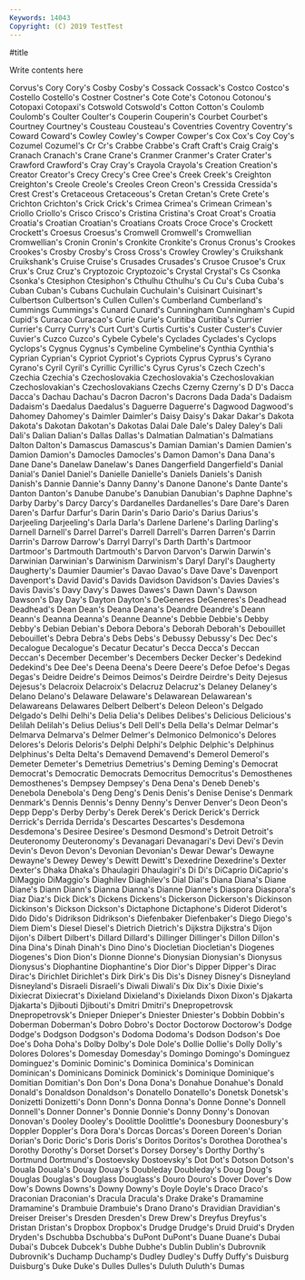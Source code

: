 ```yaml
---
Keywords: 14043
Copyright: (C) 2019 TestTest
---
```


#title

Write contents here

Corvus's Cory Cory's Cosby Cosby's Cossack Cossack's Costco Costco's Costello
Costello's Costner Costner's Cote Cote's Cotonou Cotonou's Cotopaxi Cotopaxi's Cotswold
Cotswold's Cotton Cotton's Coulomb Coulomb's Coulter Coulter's Couperin Couperin's Courbet
Courbet's Courtney Courtney's Cousteau Cousteau's Coventries Coventry Coventry's Coward Coward's
Cowley Cowley's Cowper Cowper's Cox Cox's Coy Coy's Cozumel Cozumel's
Cr Cr's Crabbe Crabbe's Craft Craft's Craig Craig's Cranach Cranach's
Crane Crane's Cranmer Cranmer's Crater Crater's Crawford Crawford's Cray Cray's
Crayola Crayola's Creation Creation's Creator Creator's Crecy Crecy's Cree Cree's
Creek Creek's Creighton Creighton's Creole Creole's Creoles Creon Creon's Cressida
Cressida's Crest Crest's Cretaceous Cretaceous's Cretan Cretan's Crete Crete's Crichton
Crichton's Crick Crick's Crimea Crimea's Crimean Crimean's Criollo Criollo's Crisco
Crisco's Cristina Cristina's Croat Croat's Croatia Croatia's Croatian Croatian's Croatians
Croats Croce Croce's Crockett Crockett's Croesus Croesus's Cromwell Cromwell's Cromwellian
Cromwellian's Cronin Cronin's Cronkite Cronkite's Cronus Cronus's Crookes Crookes's Crosby
Crosby's Cross Cross's Crowley Crowley's Cruikshank Cruikshank's Cruise Cruise's Crusades
Crusades's Crusoe Crusoe's Crux Crux's Cruz Cruz's Cryptozoic Cryptozoic's Crystal
Crystal's Cs Csonka Csonka's Ctesiphon Ctesiphon's Cthulhu Cthulhu's Cu Cu's
Cuba Cuba's Cuban Cuban's Cubans Cuchulain Cuchulain's Cuisinart Cuisinart's Culbertson
Culbertson's Cullen Cullen's Cumberland Cumberland's Cummings Cummings's Cunard Cunard's Cunningham
Cunningham's Cupid Cupid's Curacao Curacao's Curie Curie's Curitiba Curitiba's Currier
Currier's Curry Curry's Curt Curt's Curtis Curtis's Custer Custer's Cuvier
Cuvier's Cuzco Cuzco's Cybele Cybele's Cyclades Cyclades's Cyclops Cyclops's Cygnus
Cygnus's Cymbeline Cymbeline's Cynthia Cynthia's Cyprian Cyprian's Cypriot Cypriot's Cypriots
Cyprus Cyprus's Cyrano Cyrano's Cyril Cyril's Cyrillic Cyrillic's Cyrus Cyrus's
Czech Czech's Czechia Czechia's Czechoslovakia Czechoslovakia's Czechoslovakian Czechoslovakian's Czechoslovakians Czechs
Czerny Czerny's D D's Dacca Dacca's Dachau Dachau's Dacron Dacron's
Dacrons Dada Dada's Dadaism Dadaism's Daedalus Daedalus's Daguerre Daguerre's Dagwood
Dagwood's Dahomey Dahomey's Daimler Daimler's Daisy Daisy's Dakar Dakar's Dakota
Dakota's Dakotan Dakotan's Dakotas Dalai Dale Dale's Daley Daley's Dali
Dali's Dalian Dalian's Dallas Dallas's Dalmatian Dalmatian's Dalmatians Dalton Dalton's
Damascus Damascus's Damian Damian's Damien Damien's Damion Damion's Damocles Damocles's
Damon Damon's Dana Dana's Dane Dane's Danelaw Danelaw's Danes Dangerfield
Dangerfield's Danial Danial's Daniel Daniel's Danielle Danielle's Daniels Daniels's Danish
Danish's Dannie Dannie's Danny Danny's Danone Danone's Dante Dante's Danton
Danton's Danube Danube's Danubian Danubian's Daphne Daphne's Darby Darby's Darcy
Darcy's Dardanelles Dardanelles's Dare Dare's Daren Daren's Darfur Darfur's Darin
Darin's Dario Dario's Darius Darius's Darjeeling Darjeeling's Darla Darla's Darlene
Darlene's Darling Darling's Darnell Darnell's Darrel Darrel's Darrell Darrell's Darren
Darren's Darrin Darrin's Darrow Darrow's Darryl Darryl's Darth Darth's Dartmoor
Dartmoor's Dartmouth Dartmouth's Darvon Darvon's Darwin Darwin's Darwinian Darwinian's Darwinism
Darwinism's Daryl Daryl's Daugherty Daugherty's Daumier Daumier's Davao Davao's Dave
Dave's Davenport Davenport's David David's Davids Davidson Davidson's Davies Davies's
Davis Davis's Davy Davy's Dawes Dawes's Dawn Dawn's Dawson Dawson's
Day Day's Dayton Dayton's DeGeneres DeGeneres's Deadhead Deadhead's Dean Dean's
Deana Deana's Deandre Deandre's Deann Deann's Deanna Deanna's Deanne Deanne's
Debbie Debbie's Debby Debby's Debian Debian's Debora Debora's Deborah Deborah's
Debouillet Debouillet's Debra Debra's Debs Debs's Debussy Debussy's Dec Dec's
Decalogue Decalogue's Decatur Decatur's Decca Decca's Deccan Deccan's December December's
Decembers Decker Decker's Dedekind Dedekind's Dee Dee's Deena Deena's Deere
Deere's Defoe Defoe's Degas Degas's Deidre Deidre's Deimos Deimos's Deirdre
Deirdre's Deity Dejesus Dejesus's Delacroix Delacroix's Delacruz Delacruz's Delaney Delaney's
Delano Delano's Delaware Delaware's Delawarean Delawarean's Delawareans Delawares Delbert Delbert's
Deleon Deleon's Delgado Delgado's Delhi Delhi's Delia Delia's Delibes Delibes's
Delicious Delicious's Delilah Delilah's Delius Delius's Dell Dell's Della Della's
Delmar Delmar's Delmarva Delmarva's Delmer Delmer's Delmonico Delmonico's Delores Delores's
Deloris Deloris's Delphi Delphi's Delphic Delphic's Delphinus Delphinus's Delta Delta's
Demavend Demavend's Demerol Demerol's Demeter Demeter's Demetrius Demetrius's Deming Deming's
Democrat Democrat's Democratic Democrats Democritus Democritus's Demosthenes Demosthenes's Dempsey Dempsey's
Dena Dena's Deneb Deneb's Denebola Denebola's Deng Deng's Denis Denis's
Denise Denise's Denmark Denmark's Dennis Dennis's Denny Denny's Denver Denver's
Deon Deon's Depp Depp's Derby Derby's Derek Derek's Derick Derick's
Derrick Derrick's Derrida Derrida's Descartes Descartes's Desdemona Desdemona's Desiree Desiree's
Desmond Desmond's Detroit Detroit's Deuteronomy Deuteronomy's Devanagari Devanagari's Devi Devi's
Devin Devin's Devon Devon's Devonian Devonian's Dewar Dewar's Dewayne Dewayne's
Dewey Dewey's Dewitt Dewitt's Dexedrine Dexedrine's Dexter Dexter's Dhaka Dhaka's
Dhaulagiri Dhaulagiri's Di Di's DiCaprio DiCaprio's DiMaggio DiMaggio's Diaghilev Diaghilev's
Dial Dial's Diana Diana's Diane Diane's Diann Diann's Dianna Dianna's
Dianne Dianne's Diaspora Diaspora's Diaz Diaz's Dick Dick's Dickens Dickens's
Dickerson Dickerson's Dickinson Dickinson's Dickson Dickson's Dictaphone Dictaphone's Diderot Diderot's
Dido Dido's Didrikson Didrikson's Diefenbaker Diefenbaker's Diego Diego's Diem Diem's
Diesel Diesel's Dietrich Dietrich's Dijkstra Dijkstra's Dijon Dijon's Dilbert Dilbert's
Dillard Dillard's Dillinger Dillinger's Dillon Dillon's Dina Dina's Dinah Dinah's
Dino Dino's Diocletian Diocletian's Diogenes Diogenes's Dion Dion's Dionne Dionne's
Dionysian Dionysian's Dionysus Dionysus's Diophantine Diophantine's Dior Dior's Dipper Dipper's
Dirac Dirac's Dirichlet Dirichlet's Dirk Dirk's Dis Dis's Disney Disney's
Disneyland Disneyland's Disraeli Disraeli's Diwali Diwali's Dix Dix's Dixie Dixie's
Dixiecrat Dixiecrat's Dixieland Dixieland's Dixielands Dixon Dixon's Djakarta Djakarta's Djibouti
Djibouti's Dmitri Dmitri's Dnepropetrovsk Dnepropetrovsk's Dnieper Dnieper's Dniester Dniester's Dobbin
Dobbin's Doberman Doberman's Dobro Dobro's Doctor Doctorow Doctorow's Dodge Dodge's
Dodgson Dodgson's Dodoma Dodoma's Dodson Dodson's Doe Doe's Doha Doha's
Dolby Dolby's Dole Dole's Dollie Dollie's Dolly Dolly's Dolores Dolores's
Domesday Domesday's Domingo Domingo's Dominguez Dominguez's Dominic Dominic's Dominica Dominica's
Dominican Dominican's Dominicans Dominick Dominick's Dominique Dominique's Domitian Domitian's Don
Don's Dona Dona's Donahue Donahue's Donald Donald's Donaldson Donaldson's Donatello
Donatello's Donetsk Donetsk's Donizetti Donizetti's Donn Donn's Donna Donna's Donne
Donne's Donnell Donnell's Donner Donner's Donnie Donnie's Donny Donny's Donovan
Donovan's Dooley Dooley's Doolittle Doolittle's Doonesbury Doonesbury's Doppler Doppler's Dora
Dora's Dorcas Dorcas's Doreen Doreen's Dorian Dorian's Doric Doric's Doris
Doris's Doritos Doritos's Dorothea Dorothea's Dorothy Dorothy's Dorset Dorset's Dorsey
Dorsey's Dorthy Dorthy's Dortmund Dortmund's Dostoevsky Dostoevsky's Dot Dot's Dotson
Dotson's Douala Douala's Douay Douay's Doubleday Doubleday's Doug Doug's Douglas
Douglas's Douglass Douglass's Douro Douro's Dover Dover's Dow Dow's Downs
Downs's Downy Downy's Doyle Doyle's Draco Draco's Draconian Draconian's Dracula
Dracula's Drake Drake's Dramamine Dramamine's Drambuie Drambuie's Drano Drano's Dravidian
Dravidian's Dreiser Dreiser's Dresden Dresden's Drew Drew's Dreyfus Dreyfus's Dristan
Dristan's Dropbox Dropbox's Drudge Drudge's Druid Druid's Dryden Dryden's Dschubba
Dschubba's DuPont DuPont's Duane Duane's Dubai Dubai's Dubcek Dubcek's Dubhe
Dubhe's Dublin Dublin's Dubrovnik Dubrovnik's Duchamp Duchamp's Dudley Dudley's Duffy
Duffy's Duisburg Duisburg's Duke Duke's Dulles Dulles's Duluth Duluth's Dumas
